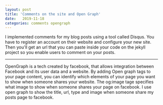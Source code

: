 ```yaml
---
layout: post
title: 'Comments on the site and Open Graph'
date:   2019-11-18
categories: comments opengraph
---
```


I implemented comments for my blog posts using a tool called Disqus. You have to register an account on their website and configure your new site. Then you'll get an url that you can paste inside your code on the jekyll project so you enable users to comment on your posts.

-------

OpenGraph is a tech created by facebook, that allows integration between Facebook and its user data and a website. By adding Open graph tags to your page content, you can identify which elements of your page you want to show when someone shares your website.
The og:image tage specifies what image to show when someone shares your page on facebook.
I use open graph to show the title, url, type and image when someone share my posts page to facebook.

